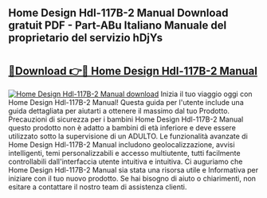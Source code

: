 ## Home Design Hdl-117B-2 Manual Download gratuit PDF - Part-ABu Italiano Manuale del proprietario del servizio hDjYs

# <h2><a href="http://dfak11.blite.top/?on=Home+Design+Hdl-117B-2+Manual">🔗Download 👉🔴 Home Design Hdl-117B-2 Manual</a></h2>

[![Home Design Hdl-117B-2 Manual download](https://i.imgur.com/lujVjoI.png)](http://dfak11.blite.top/?on=Home+Design+Hdl-117B-2+Manual)
Inizia il tuo viaggio oggi con Home Design Hdl-117B-2 Manual! Questa guida per l'utente include una guida dettagliata per aiutarti a ottenere il massimo dal tuo Prodotto. Precauzioni di sicurezza per i bambini Home Design Hdl-117B-2 Manual questo prodotto non è adatto a bambini di età inferiore e deve essere utilizzato sotto la supervisione di un ADULTO. Le funzionalità avanzate di Home Design Hdl-117B-2 Manual includono geolocalizzazione, avvisi intelligenti, temi personalizzabili e accesso multiutente, tutti facilmente controllabili dall'interfaccia utente intuitiva e intuitiva. Ci auguriamo che Home Design Hdl-117B-2 Manual sia stata una risorsa utile e Informativa per iniziare con il tuo nuovo prodotto. Se hai bisogno di aiuto o chiarimenti, non esitare a contattare il nostro team di assistenza clienti.
